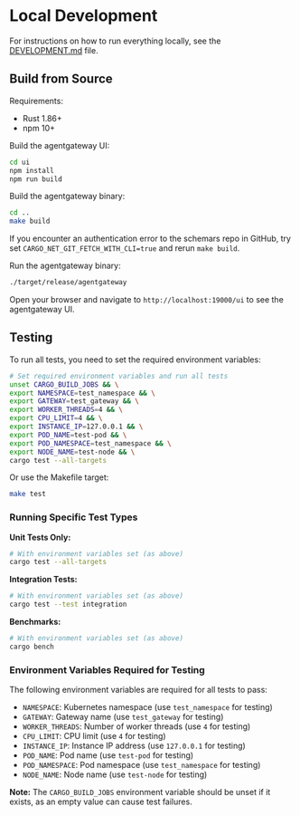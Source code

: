 # Local Development

For instructions on how to run everything locally, see the [DEVELOPMENT.md](DEVELOPMENT.md) file.

## Build from Source

Requirements:
- Rust 1.86+
- npm 10+

Build the agentgateway UI:

```bash
cd ui
npm install
npm run build
```

Build the agentgateway binary:

```bash
cd ..
make build
```

If you encounter an authentication error to the schemars repo in GitHub, try set `CARGO_NET_GIT_FETCH_WITH_CLI=true` and rerun `make build`.

Run the agentgateway binary:

```bash
./target/release/agentgateway
```
Open your browser and navigate to `http://localhost:19000/ui` to see the agentgateway UI.

## Testing

To run all tests, you need to set the required environment variables:

```bash
# Set required environment variables and run all tests
unset CARGO_BUILD_JOBS && \
export NAMESPACE=test_namespace && \
export GATEWAY=test_gateway && \
export WORKER_THREADS=4 && \
export CPU_LIMIT=4 && \
export INSTANCE_IP=127.0.0.1 && \
export POD_NAME=test-pod && \
export POD_NAMESPACE=test_namespace && \
export NODE_NAME=test-node && \
cargo test --all-targets
```

Or use the Makefile target:

```bash
make test
```

### Running Specific Test Types

**Unit Tests Only:**
```bash
# With environment variables set (as above)
cargo test --all-targets
```

**Integration Tests:**
```bash
# With environment variables set (as above)
cargo test --test integration
```

**Benchmarks:**
```bash
# With environment variables set (as above)
cargo bench
```

### Environment Variables Required for Testing

The following environment variables are required for all tests to pass:

- `NAMESPACE`: Kubernetes namespace (use `test_namespace` for testing)
- `GATEWAY`: Gateway name (use `test_gateway` for testing)  
- `WORKER_THREADS`: Number of worker threads (use `4` for testing)
- `CPU_LIMIT`: CPU limit (use `4` for testing)
- `INSTANCE_IP`: Instance IP address (use `127.0.0.1` for testing)
- `POD_NAME`: Pod name (use `test-pod` for testing)
- `POD_NAMESPACE`: Pod namespace (use `test_namespace` for testing)
- `NODE_NAME`: Node name (use `test-node` for testing)

**Note:** The `CARGO_BUILD_JOBS` environment variable should be unset if it exists, as an empty value can cause test failures.
